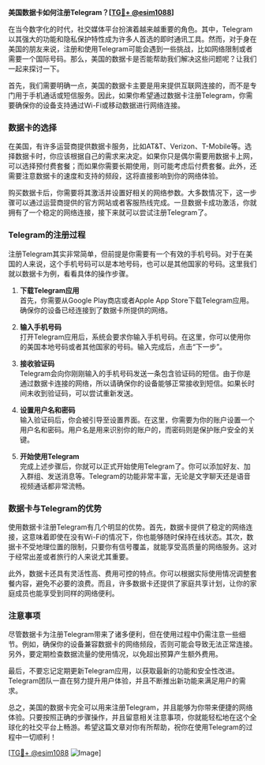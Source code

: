 **美国数据卡如何注册Telegram？[[TG💪+ @esim1088](https://t.me/s/esim1088)]**

在当今数字化的时代，社交媒体平台扮演着越来越重要的角色。其中，Telegram以其强大的功能和隐私保护特性成为许多人首选的即时通讯工具。然而，对于身在美国的朋友来说，注册和使用Telegram可能会遇到一些挑战，比如网络限制或者需要一个国际号码。那么，美国的数据卡是否能帮助我们解决这些问题呢？让我们一起来探讨一下。

首先，我们需要明确一点，美国的数据卡主要是用来提供互联网连接的，而不是专门用于手机通话或短信服务。因此，如果你希望通过数据卡注册Telegram，你需要确保你的设备支持通过Wi-Fi或移动数据进行网络连接。

### 数据卡的选择

在美国，有许多运营商提供数据卡服务，比如AT&T、Verizon、T-Mobile等。选择数据卡时，你应该根据自己的需求来决定。如果你只是偶尔需要用数据卡上网，可以选择预付费套餐；而如果你需要长期使用，则可能考虑后付费套餐。此外，还需要注意数据卡的速度和支持的频段，这将直接影响到你的网络体验。

购买数据卡后，你需要将其激活并设置好相关的网络参数。大多数情况下，这一步骤可以通过运营商提供的官方网站或者客服热线完成。一旦数据卡成功激活，你就拥有了一个稳定的网络连接，接下来就可以尝试注册Telegram了。

### Telegram的注册过程

注册Telegram其实非常简单，但前提是你需要有一个有效的手机号码。对于在美国的人来说，这个手机号码可以是本地号码，也可以是其他国家的号码。这里我们就以数据卡为例，看看具体的操作步骤。

1. **下载Telegram应用**  
   首先，你需要从Google Play商店或者Apple App Store下载Telegram应用。确保你的设备已经连接到了数据卡所提供的网络。

2. **输入手机号码**  
   打开Telegram应用后，系统会要求你输入手机号码。在这里，你可以使用你的美国本地号码或者其他国家的号码。输入完成后，点击“下一步”。

3. **接收验证码**  
   Telegram会向你刚刚输入的手机号码发送一条包含验证码的短信。由于你是通过数据卡连接的网络，所以请确保你的设备能够正常接收到短信。如果长时间未收到验证码，可以尝试重新发送。

4. **设置用户名和密码**  
   输入验证码后，你会被引导至设置界面。在这里，你需要为你的账户设置一个用户名和密码。用户名是用来识别你的账户的，而密码则是保护账户安全的关键。

5. **开始使用Telegram**  
   完成上述步骤后，你就可以正式开始使用Telegram了。你可以添加好友、加入群组、发送消息等。Telegram的功能非常丰富，无论是文字聊天还是语音视频通话都非常流畅。

### 数据卡与Telegram的优势

使用数据卡注册Telegram有几个明显的优势。首先，数据卡提供了稳定的网络连接，这意味着即使在没有Wi-Fi的情况下，你也能够随时保持在线状态。其次，数据卡不受地理位置的限制，只要你有信号覆盖，就能享受高质量的网络服务。这对于经常出差或者旅行的人来说尤其重要。

此外，数据卡还具有灵活性高、费用可控的特点。你可以根据实际使用情况调整套餐内容，避免不必要的浪费。而且，许多数据卡还提供了家庭共享计划，让你的家庭成员也能享受到同样的网络便利。

### 注意事项

尽管数据卡为注册Telegram带来了诸多便利，但在使用过程中仍需注意一些细节。例如，确保你的设备兼容数据卡的网络频段，否则可能会导致无法正常连接。另外，要定期检查数据流量的使用情况，以免超出预算产生额外费用。

最后，不要忘记定期更新Telegram应用，以获取最新的功能和安全性改进。Telegram团队一直在努力提升用户体验，并且不断推出新功能来满足用户的需求。

总之，美国的数据卡完全可以用来注册Telegram，并且能够为你带来便捷的网络体验。只要按照正确的步骤操作，并且留意相关注意事项，你就能轻松地在这个全球化的社交平台上畅游。希望这篇文章对你有所帮助，祝你在使用Telegram的过程中一切顺利！

[[TG💪+ @esim1088](https://t.me/s/esim1088) ![Image](https://i.postimg.cc/4NQfJmqS/Snipaste-2025-05-13-00-14-12.png)]